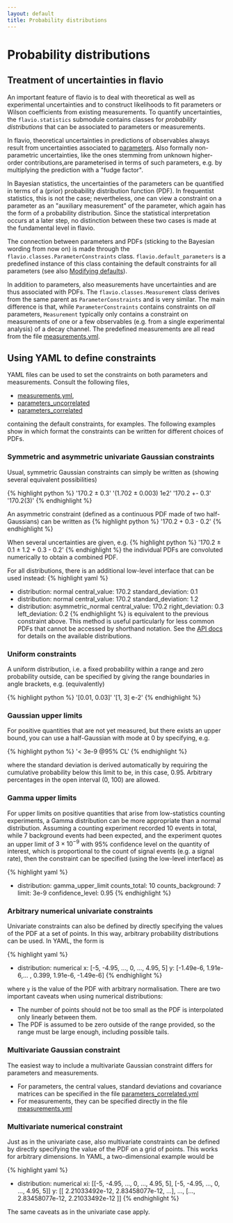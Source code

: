 ```yaml
---
layout: default
title: Probability distributions
---
```


# Probability distributions

## Treatment of uncertainties in flavio

An important feature of flavio is to deal with theoretical as well as
experimental uncertainties and to construct likelihoods to fit parameters
or Wilson coefficients from existing measurements. To quantify uncertainties,
the `flavio.statistics` submodule contains classes for *probability
distributions* that can be associated to parameters or measurements.

In flavio, theoretical uncertainties in predictions of observables always
result from uncertainties associated to [parameters](parameters.html).
Also formally non-parametric uncertainties, like the ones stemming from
unknown higher-order contributions,are parameterised in terms of such
parameters, e.g. by multiplying the prediction with a "fudge factor".

In Bayesian statistics, the uncertainties of the parameters can be quantified
in terms of a (prior) probability distribution function (PDF). In frequentist
statistics, this is not the case; nevertheless, one can view a constraint on
a parameter as an "auxiliary measurement" of the parameter, which again has
the form of a probability distribution. Since the statistical interpretation
occurs at a later step, no distinction between these two cases is made at the
fundamental level in flavio.

The connection between parameters and PDFs (sticking to the Bayesian wording
from now on) is made through the `flavio.classes.ParameterConstraints` class.
`flavio.default_parameters` is a predefined instance of this class containing
the default constraints for all parameters
(see also [Modifying defaults](https://flav-io.github.io/docs/customize.html)).

In addition to parameters, also measurements have uncertainties and are thus
associated with PDFs. The `flavio.classes.Measurement` class derives from the
same parent as `ParameterConstraints` and is very similar. The main difference
is that, while `ParameterConstraints` contains constraints on *all* parameters,
`Measurement` typically only contains a constraint on measurements of one or
a few observables (e.g. from a single experimental analysis) of a decay channel.
The predefined measurements are all read from the file
[measurements.yml](https://github.com/flav-io/flavio/blob/master/flavio/data/measurements.yml).

## Using YAML to define constraints

YAML files can be used to set the constraints on both parameters and
measurements. Consult the following files,

- [measurements.yml](https://github.com/flav-io/flavio/blob/master/flavio/data/measurements.yml),
- [parameters_uncorrelated](https://github.com/flav-io/flavio/blob/master/flavio/data/parameters_uncorrelated.yml)
- [parameters_correlated](https://github.com/flav-io/flavio/blob/master/flavio/data/parameters_correlated.yml)

containing the default constraints, for examples. The following examples show
in which format the constraints can be written for different choices of
PDFs.


### Symmetric and asymmetric univariate Gaussian constraints

Usual, symmetric Gaussian constraints can simply be written as (showing
several equivalent possibilities)

{% highlight python %}
'170.2 ± 0.3'
'(1.702 ± 0.003) 1e2'
'170.2 +- 0.3'
'170.2(3)'
{% endhighlight %}

An asymmetric constraint (defined as a continuous PDF made of two half-Gaussians)
can be written as
{% highlight python %}
'170.2 + 0.3 - 0.2'
{% endhighlight %}

When several uncertainties are given, e.g.
{% highlight python %}
'170.2 ± 0.1 ± 1.2 + 0.3 - 0.2'
{% endhighlight %}
the individual PDFs are convoluted numerically to obtain a combined PDF.

For all distributions, there is an additional low-level interface that can be
used instead:
{% highlight yaml %}
- distribution: normal
  central_value: 170.2
  standard_deviation: 0.1
- distribution: normal
  central_value: 170.2
  standard_deviation: 1.2
- distribution: asymmetric_normal
  central_value: 170.2
  right_deviation: 0.3
  left_deviation: 0.2
{% endhighlight %}
is equivalent to the previous constraint above. This method is useful particularly
for less common PDFs that cannot be accessed by shorthand notation.
See the
[API docs](https://flav-io.github.io/apidoc/flavio/statistics/probability.m.html)
for details on the available distributions.

### Uniform constraints

A uniform distribution, i.e. a fixed probability within a range and zero
probability outside, can be specified by giving the range boundaries in
angle brackets, e.g. (equivalently)

{% highlight python %}
'[0.01, 0.03]'
'[1, 3] e-2'
{% endhighlight %}

### Gaussian upper limits

For positive quantities that are not yet measured, but there exists an upper
bound, you can use a half-Gaussian with mode at 0 by specifying, e.g.

{% highlight python %}
'< 3e-9 @95% CL'
{% endhighlight %}

where the standard deviation is derived automatically by requiring the
cumulative probability below this limit to be, in this case, 0.95. Arbitrary
percentages in the open interval (0, 100) are allowed.

### Gamma upper limits

For upper limits on positive quantities that arise from low-statistics counting
experiments, a Gamma distribution can be more appropriate than a normal
distribution. Assuming a counting experiment recorded 10 events in total, while
7 background events had been expected, and the experiment quotes an upper limit
of $3\times 10^{-9}$ with 95% confidence level on the quantity of interest,
which is proportional to the count of signal events
(e.g. a signal rate), then the constraint can be
specified (using the low-level interface) as

{% highlight yaml %}
- distribution: gamma_upper_limit
  counts_total: 10
  counts_background: 7
  limit: 3e-9
  confidence_level: 0.95
{% endhighlight %}

### Arbitrary numerical univariate constraints

Univariate constraints can also be defined by directly specifying the values of the PDF at a set of points.
In this way, arbitrary probability distributions can be used.
In YAML, the form is

{% highlight yaml %}
- distribution: numerical
  x: [-5, -4.95, ..., 0, ..., 4.95, 5]
  y: [-1.49e-6, 1.91e-6,... , 0.399, 1.91e-6, -1.49e-6]
{% endhighlight %}

where `y` is the value of the PDF with arbitrary normalisation.
There are two important caveats when using numerical distributions:

- The number of points should not be too small as the PDF is interpolated only
  linearly between them.
- The PDF is assumed to be zero outside of the range provided, so the range
  must be large enough, including possible tails.


### Multivariate Gaussian constraint

The easiest way to include a multivariate Gaussian constraint differs for parameters and measurements.

- For parameters, the central values, standard deviations and covariance matrices can be specified in the file
[parameters_correlated.yml](https://github.com/flav-io/flavio/blob/master/flavio/data/parameters_correlated.yml)
- For measurements, they can be specified directly
in the file
[measurements.yml](https://github.com/flav-io/flavio/blob/master/flavio/data/measurements.yml)

### Multivariate numerical constraint

Just as in the univariate case, also multivariate constraints can be defined
by directly specifying the value of the PDF on a grid of points. This works
for arbitrary dimensions.
In YAML, a two-dimensional example would be

{% highlight yaml %}
- distribution: numerical
  xi: [[-5, -4.95, ..., 0, ..., 4.95, 5],
       [-5, -4.95, ..., 0, ..., 4.95, 5]]
  y: [[ 2.21033492e-12,   2.83458077e-12,  ...],
      ...,
      [...,   2.83458077e-12,   2.21033492e-12 ]]
{% endhighlight %}

The same caveats as in the univariate case apply.
